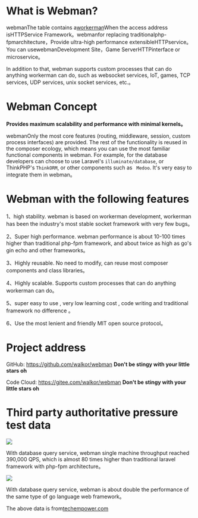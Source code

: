 # What is Webman?

webmanThe table contains a[workerman](https://www.workerman.net)When the access address isHTTPService Framework。webmanfor replacing traditionalphp-fpmarchitecture，Provide ultra-high performance extensibleHTTPservice。You can usewebmanDevelopment Site，Game ServerHTTPinterface or microservice。

In addition to that, webman supports custom processes that can do anything workerman can do, such as websocket services, IoT, games, TCP services, UDP services, unix socket services, etc.。

# Webman Concept
**Provides maximum scalability and performance with minimal kernels。**

webmanOnly the most core features (routing, middleware, session, custom process interfaces) are provided. The rest of the functionality is reused in the composer ecology, which means you can use the most familiar functional components in webman. For example, for the database developers can choose to use Laravel's `illuminate/database`, or ThinkPHP's `ThinkORM`, or other components such as ` Medoo`. It's very easy to integrate them in webman。

# Webman with the following features

1、high stability. webman is based on workerman development, workerman has been the industry's most stable socket framework with very few bugs。

2、Super high performance. webman performance is about 10-100 times higher than traditional php-fpm framework, and about twice as high as go's gin echo and other frameworks。

3、Highly reusable. No need to modify, can reuse most composer components and class libraries。

4、Highly scalable. Supports custom processes that can do anything workerman can do。

5、super easy to use , very low learning cost , code writing and traditional framework no difference 。

6、Use the most lenient and friendly MIT open source protocol。

# Project address
GitHub: https://github.com/walkor/webman **Don't be stingy with your little stars oh**

Code Cloud: https://gitee.com/walkor/webman **Don't be stingy with your little stars oh**

# Third party authoritative pressure test data


![](../assets/img/benchmark1.png)

With database query service, webman single machine throughput reached 390,000 QPS, which is almost 80 times higher than traditional laravel framework with php-fpm architecture。


![](../assets/img/benchmarks-go.png)

With database query service, webman is about double the performance of the same type of go language web framework。


The above data is from[techempower.com](https://www.techempower.com/benchmarks/#section=data-r20&hw=ph&test=db&l=zik073-sf)
